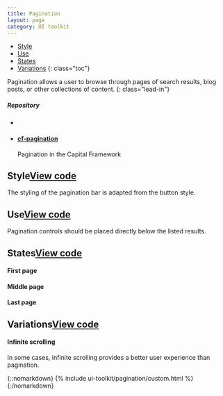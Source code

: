 ```yaml
---
title: Pagination
layout: page
category: UI toolkit
---
```


- [Style](#style)
- [Use](#use)
- [States](#states)
- [Variations](#variations)
{: class="toc"}

<div class="content-50 content-first">

Pagination allows a user to browse through pages of search results, blog posts, or other collections of content. 
{: class="lead-in"}

</div>

<div class="content-50 content-last">
  <h5 class="repo-list-header">Repository</h5>
  <ul class="repo-list">
    <li>
      <i class="cf-icon cf-icon-github"></i>
    </li>
    <li>
      <a href="https://github.com/cfpb/cf-pagination"><h4>cf-pagination</h4></a>
      <p>Pagination in the Capital Framework</p>
    </li>
  </ul>
</div> 


<h2 id="style">Style<span class="cf-code-link"><a href="https://cfpb.github.io/cf-pagination/docs/">View code <i class="cf-icon cf-icon-external-link"></i></a></span></h2>

The styling of the pagination bar is adapted from the button style. 

<h2 id="use">Use<span class="cf-code-link"><a href="https://cfpb.github.io/cf-pagination/docs/">View code <i class="cf-icon cf-icon-external-link"></i></a></span></h2>

Pagination controls should be placed directly below the listed results. 

<h2 id="states">States<span class="cf-code-link"><a href="https://cfpb.github.io/cf-pagination/docs/">View code <i class="cf-icon cf-icon-external-link"></i></a></span></h2> 

#### First page

#### Middle page

#### Last page

<h2 id="variations">Variations<span class="cf-code-link"><a href="https://cfpb.github.io/cf-pagination/docs/">View code <i class="cf-icon cf-icon-external-link"></i></a></span></h2>

#### Infinite scrolling

In some cases, infinite scrolling provides a better user experience than pagination. 








{::nomarkdown}
{% include ui-toolkit/pagination/custom.html %}
{:/nomarkdown}
